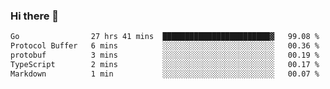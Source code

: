 ### Hi there 👋

<!--
**yeya24/yeya24** is a ✨ _special_ ✨ repository because its `README.md` (this file) appears on your GitHub profile.

Here are some ideas to get you started:

- 🔭 I’m currently working on ...
- 🌱 I’m currently learning ...
- 👯 I’m looking to collaborate on ...
- 🤔 I’m looking for help with ...
- 💬 Ask me about ...
- 📫 How to reach me: ...
- 😄 Pronouns: ...
- ⚡ Fun fact: ...
-->

<!--START_SECTION:waka-->

```txt
Go                27 hrs 41 mins  ████████████████████████▓   99.08 %
Protocol Buffer   6 mins          ░░░░░░░░░░░░░░░░░░░░░░░░░   00.36 %
protobuf          3 mins          ░░░░░░░░░░░░░░░░░░░░░░░░░   00.19 %
TypeScript        2 mins          ░░░░░░░░░░░░░░░░░░░░░░░░░   00.17 %
Markdown          1 min           ░░░░░░░░░░░░░░░░░░░░░░░░░   00.07 %
```

<!--END_SECTION:waka-->
